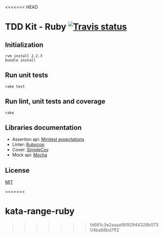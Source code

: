 <<<<<<< HEAD
# TDD Kit - Ruby [![Travis status]](https://travis-ci.org/arpinum/tdd-kit-ruby)

## Initialization

    rvm install 2.2.3
    bundle install

## Run unit tests

    rake test

## Run lint, unit tests and coverage

    rake

## Libraries documentation

* Assertion api: [Minitest expectations]
* Linter: [Rubocop]
* Cover: [SimpleCov]
* Mock api: [Mocha]

## License

[MIT](LICENSE)

[Travis status]: https://travis-ci.org/arpinum/tdd-kit-ruby.png?branch=master
[Minitest expectations]: http://docs.seattlerb.org/minitest/Minitest/Expectations.html
[Rubocop]: https://github.com/bbatsov/rubocop
[SimpleCov]: https://github.com/colszowka/simplecov
[Mocha]: https://github.com/freerange/mocha
=======
# kata-range-ruby
>>>>>>> fd661c3e2aaaa16f92944328b07304ba68bd7ff2
